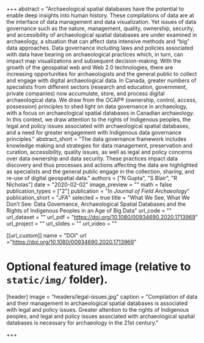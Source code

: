 +++
abstract = "Archaeological spatial databases have the potential to enable deep insights into human history. These compilations of data are at the interface of data management and data visualization. Yet issues of data governance such as the nature, management, quality, ownership, security, and accessibility of archaeological spatial databases are under examined in archaeology, a situation that can affect data intensive methods and “big” data approaches. Data governance including laws and policies associated with data have bearing on archaeological practices which, in turn, can impact map visualizations and subsequent decision-making. With the growth of the geospatial web and Web 2.0 technologies, there are increasing opportunities for archaeologists and the general public to collect and engage with digital archaeological data. In Canada, greater numbers of specialists from different sectors (research and education, government, private companies) now accumulate, store, and process digital archaeological data. We draw from the OCAP® (ownership, control, access, possession) principles to shed light on data governance in archaeology, with a focus on archaeological spatial databases in Canadian archaeology. In this context, we draw attention to the rights of Indigenous peoples, the legal and policy issues associated with archaeological spatial databases, and a need for greater engagement with Indigenous data governance principles."
abstract_short = "The data governance framework includes knowledge making and strategies for data management, preservation and curation, accessibility, quality issues, as well as legal and policy concerns over data ownership and data security. These practices impact data discovery and thus processes and actions affecting the data are highlighted as specialists and the general public engage in the collection, sharing, and re-use of digital geospatial data."
authors = ["N Gupta", "S Blair", "R Nicholas"]
date = "2020-02-02"
image_preview = ""
math = false
publication_types = ["2"]
publication = "In *Journal of Field Archaeology*"
publication_short = "*JFA*"
selected = true
title = "What We See, What We Don’t See: Data Governance, Archaeological Spatial Databases and the Rights of Indigenous Peoples in an Age of Big Data"
url_code = ""
url_dataset = ""
url_pdf = "https://doi.org/10.1080/00934690.2020.1713969"
url_project = ""
url_slides = ""
url_video = ""

[[url_custom]]
name = "DOI"
url ="https://doi.org/10.1080/00934690.2020.1713969"

# Optional featured image (relative to `static/img/` folder).
[header]
image = "headers/legal-issues.jpg"
caption = "Compilation of data and their management in archaeological spatial databases is associated with legal and policy issues. Greater attention to the rights of Indigenous peoples, and legal and policy issues associated with archaeological spatial databases is necessary for archaeology in the 21st century."


+++
